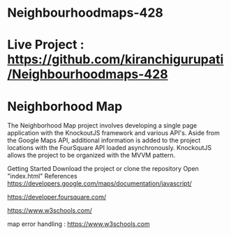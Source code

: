 # Neighbourhoodmaps-428
# Live Project : https://github.com/kiranchigurupati/Neighbourhoodmaps-428

# Neighborhood Map
The Neighborhood Map project involves developing a single page application with the KnockoutJS framework and various API's. Aside from the Google Maps API, additional information is added to the project locations with the FourSquare API loaded asynchronously. KnockoutJS allows the project to be organized with the MVVM pattern.

Getting Started
Download the project or clone the repository
Open "index.html"
References
https://developers.google.com/maps/documentation/javascript/

https://developer.foursquare.com/

https://www.w3schools.com/

map error handling : https://www.w3schools.com
